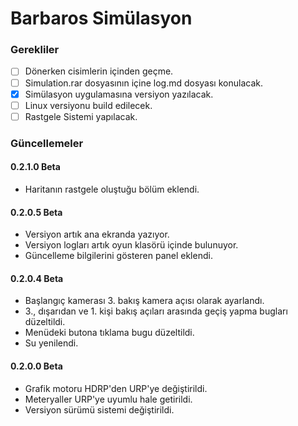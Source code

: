 # Barbaros Simülasyon

### Gerekliler
- [ ] Dönerken cisimlerin içinden geçme.
- [ ] Simulation.rar dosyasının içine log.md dosyası konulacak.
- [x] Simülasyon uygulamasına versiyon yazılacak.
- [ ] Linux versiyonu build edilecek.
- [ ] Rastgele Sistemi yapılacak.

### Güncellemeler

#### 0.2.1.0 Beta
- Haritanın rastgele oluştuğu bölüm eklendi.

#### 0.2.0.5 Beta
- Versiyon artık ana ekranda yazıyor.
- Versiyon logları artık oyun klasörü içinde bulunuyor.
- Güncelleme bilgilerini gösteren panel eklendi.

#### 0.2.0.4 Beta
- Başlangıç kamerası 3. bakış kamera açısı olarak ayarlandı.
- 3., dışarıdan ve 1. kişi bakış açıları arasında geçiş yapma bugları düzeltildi.
- Menüdeki butona tıklama bugu düzeltildi.
- Su yenilendi.

#### 0.2.0.0 Beta
- Grafik motoru HDRP'den URP'ye değiştirildi.
- Meteryaller URP'ye uyumlu hale getirildi.
- Versiyon sürümü sistemi değiştirildi.
